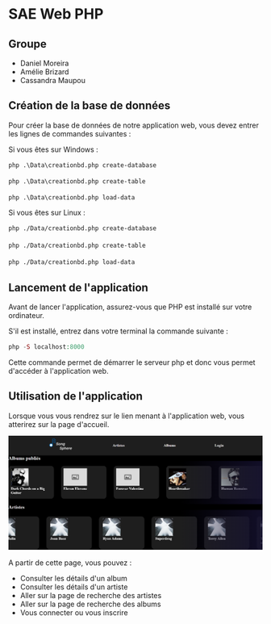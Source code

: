 # SAE Web PHP

## Groupe

- Daniel Moreira
- Amélie Brizard
- Cassandra Maupou

## Création de la base de données
Pour créer la base de données de notre application web, vous devez entrer les lignes de commandes suivantes :

Si vous êtes sur Windows :
```shell
php .\Data\creationbd.php create-database

php .\Data\creationbd.php create-table

php .\Data\creationbd.php load-data
```

Si vous êtes sur Linux :
```bash
php ./Data/creationbd.php create-database

php ./Data/creationbd.php create-table

php ./Data/creationbd.php load-data
```

## Lancement de l'application

Avant de lancer l'application, assurez-vous que PHP est installé sur votre ordinateur.

S'il est installé, entrez dans votre terminal la commande suivante : 
```php
php -S localhost:8000
```
Cette commande permet de démarrer le serveur php et donc vous permet d'accéder à l'application web.

## Utilisation de l'application

Lorsque vous vous rendrez sur le lien menant à l'application web, vous atterirez sur la page d'accueil.

![Page d'accueil](./static/images/README/page_accueil.png)

A partir de cette page, vous pouvez :
- Consulter les détails d'un album
- Consulter les détails d'un artiste
- Aller sur la page de recherche des artistes
- Aller sur la page de recherche des albums
- Vous connecter ou vous inscrire